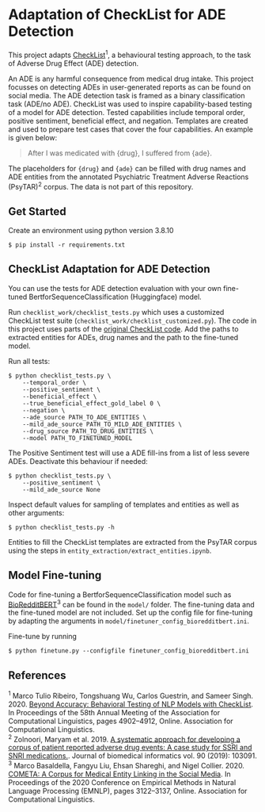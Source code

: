 # Adaptation of CheckList for ADE Detection

This project adapts [CheckList](https://github.com/marcotcr/checklist)<sup>1</sup>, a behavioural testing approach, to the task of Adverse Drug Effect (ADE) detection. 

An ADE is any harmful consequence from medical drug intake. This project focusses on detecting ADEs in user-generated reports as can be found on social media. The ADE detection task is framed as a binary classification task (ADE/no ADE). CheckList was used to inspire capability-based testing of a model for ADE detection. Tested capabilities include temporal order, positive sentiment, beneficial effect, and negation. Templates are created and used to prepare test cases that cover the four capabilities. An example is given below:

> After I was medicated with {drug}, I suffered from {ade}.

The placeholders for `{drug}` and `{ade}` can be filled with drug names and ADE entities from the annotated Psychiatric Treatment Adverse Reactions (PsyTAR)<sup>2</sup> corpus. The data is not part of this repository.

## Get Started

Create an environment using python version 3.8.10 
```
$ pip install -r requirements.txt
```

## CheckList Adaptation for ADE Detection
You can use the tests for ADE detection evaluation with your own fine-tuned BertforSequenceClassification (Huggingface) model.

Run `checklist_work/checklist_tests.py` which uses a customized CheckList test suite (`checklist_work/checklist_customized.py`). The code in this project uses parts of the [original CheckList code](https://github.com/marcotcr/checklist). Add the paths to extracted entities for ADEs, drug names and the path to the fine-tuned model.

Run all tests:
```
$ python checklist_tests.py \
    --temporal_order \
    --positive_sentiment \
    --beneficial_effect \
    --true_beneficial_effect_gold_label 0 \
    --negation \
    --ade_source PATH_TO_ADE_ENTITIES \
    --mild_ade_source PATH_TO_MILD_ADE_ENTITIES \
    --drug_source PATH_TO_DRUG_ENTITIES \
    --model PATH_TO_FINETUNED_MODEL
```
The Positive Sentiment test will use a ADE fill-ins from a list of less severe ADEs. Deactivate this behaviour if needed:
```
$ python checklist_tests.py \
    --positive_sentiment \
    --mild_ade_source None
```
Inspect default values for sampling of templates and entities as well as other arguments:
```
$ python checklist_tests.py -h
```

Entities to fill the CheckList templates are extracted from the PsyTAR corpus using the steps in `entity_extraction/extract_entities.ipynb`. 

## Model Fine-tuning
Code for fine-tuning a BertforSequenceClassification model such as [BioRedditBERT](https://huggingface.co/cambridgeltl/BioRedditBERT-uncased)<sup>3</sup> can be found in the `model/` folder. The fine-tuning data and the fine-tuned model are not included. Set up the config file for fine-tuning by adapting the arguments in `model/finetuner_config_bioredditbert.ini`.

Fine-tune by running
```
$ python finetune.py --configfile finetuner_config_bioredditbert.ini
```
## References
<sup>1</sup> Marco Tulio Ribeiro, Tongshuang Wu, Carlos Guestrin, and Sameer Singh. 2020. [Beyond Accuracy: Behavioral Testing of NLP Models with CheckList](https://aclanthology.org/2020.acl-main.442/). In Proceedings of the 58th Annual Meeting of the Association for Computational Linguistics, pages 4902–4912, Online. Association for Computational Linguistics. \
<sup>2</sup> Zolnoori, Maryam et al. 2019. [A systematic approach for developing a corpus of patient reported adverse drug events: A case study for SSRI and SNRI medications.](https://pubmed.ncbi.nlm.nih.gov/30611893/). Journal of biomedical informatics vol. 90 (2019): 103091. \
<sup>3</sup> Marco Basaldella, Fangyu Liu, Ehsan Shareghi, and Nigel Collier. 2020. [COMETA: A Corpus for Medical Entity Linking in the Social Media](https://aclanthology.org/2020.emnlp-main.253/). In Proceedings of the 2020 Conference on Empirical Methods in Natural Language Processing (EMNLP), pages 3122–3137, Online. Association for Computational Linguistics.